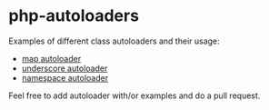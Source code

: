 php-autoloaders
===============

Examples of different class autoloaders and their usage:

* [map autoloader](https://github.com/4devs/demo-classes-autoload-php/blob/master/examples/map.php)
* [underscore autoloader](https://github.com/4devs/demo-classes-autoload-php/blob/master/examples/underscore.php)
* [namespace autoloader](https://github.com/4devs/demo-classes-autoload-php/blob/master/examples/namespace.php)

Feel free to add autoloader with/or examples and do a pull request.